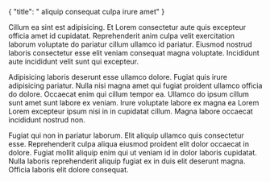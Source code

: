 {
"title": " aliquip consequat culpa irure amet"
}

Cillum ea sint est adipisicing. Et Lorem consectetur aute quis excepteur officia amet id cupidatat. Reprehenderit anim culpa velit exercitation laborum voluptate do pariatur cillum ullamco id pariatur. Eiusmod nostrud laboris consectetur esse elit veniam consequat magna voluptate. Incididunt aute incididunt velit sunt qui excepteur.

Adipisicing laboris deserunt esse ullamco dolore. Fugiat quis irure adipisicing pariatur. Nulla nisi magna amet qui fugiat proident ullamco officia do dolore. Occaecat enim qui cillum tempor ea. Ullamco do ipsum cillum sunt amet sunt labore ex veniam. Irure voluptate labore ex magna ea Lorem Lorem excepteur ipsum nisi in in cupidatat cillum. Magna labore occaecat incididunt nostrud non.

Fugiat qui non in pariatur laborum. Elit aliquip ullamco quis consectetur esse. Reprehenderit culpa aliqua eiusmod proident elit dolor occaecat in dolore. Fugiat mollit aliquip enim qui ut veniam id in dolor laboris cupidatat. Nulla laboris reprehenderit aliquip fugiat ex in duis elit deserunt magna. Officia laboris elit dolore consequat.